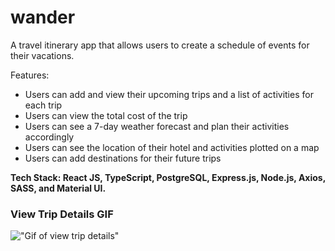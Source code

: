 # wander
A travel itinerary app that allows users to create a schedule of events for their vacations.

Features:
- Users can add and view their upcoming trips and a list of activities for each trip
- Users can view the total cost of the trip
- Users can see a 7-day weather forecast and plan their activities accordingly
- Users can see the location of their hotel and activities plotted on a map
- Users can add destinations for their future trips

**Tech Stack: React JS, TypeScript, PostgreSQL, Express.js, Node.js, Axios, SASS, and Material UI.**

### View Trip Details GIF

!["Gif of view trip details"](/docs/view-trip.gif)